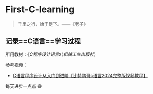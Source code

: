# First-C-learning
>千里之行，始于足下。——《老子》
## 记录==C语言==学习过程
所用教材：《*C程序设计语言*》（*机械工业出版社*）

参考视频：
-  [C语言程序设计从入门到进阶【比特鹏哥c语言2024完整版视频教程】](https://www.bilibili.com/video/BV1Vm4y1r7jY/?spm_id_from=333.1007.top_right_bar_window_custom_collection.content.click&vd_source=d15e840799a5d0b0a7d2af4e59531330)
 
 每天进步一点点 :smile: